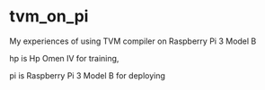 # tvm_on_pi
My experiences of using TVM compiler on Raspberry Pi 3 Model B


hp is Hp Omen IV for training,

pi is Raspberry Pi 3 Model B for deploying
